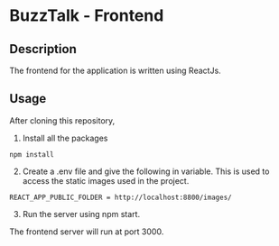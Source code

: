 # BuzzTalk - Frontend

## Description
 The frontend for the application is written using ReactJs.

## Usage
 After cloning this repository,
 1. Install all the packages
 ```
 npm install
 ```
 2. Create a .env file and give the following in variable. This is used to access the static images used in the project.
 ```
 REACT_APP_PUBLIC_FOLDER = http://localhost:8800/images/
 ```
 3. Run the server using npm start.

 The frontend server will run at port 3000.